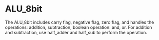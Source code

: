 # ALU_8bit
The ALU_8bit includes carry flag, negative flag, zero flag, and handles the operations: addition, subtraction, boolean operation: and, or. For addition and subtraction, use half_adder and half_sub to perform the operation.
